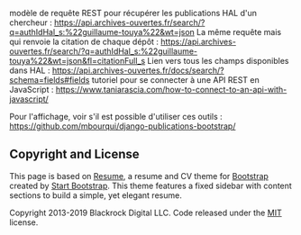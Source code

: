 
modèle de requête REST pour récupérer les publications HAL d'un chercheur : https://api.archives-ouvertes.fr/search/?q=authIdHal_s:%22guillaume-touya%22&wt=json
La même requête mais qui renvoie la citation de chaque dépôt : https://api.archives-ouvertes.fr/search/?q=authIdHal_s:%22guillaume-touya%22&wt=json&fl=citationFull_s
Lien vers tous les champs disponibles dans HAL : https://api.archives-ouvertes.fr/docs/search/?schema=fields#fields
tutoriel pour se connecter à une API REST en JavaScript : https://www.taniarascia.com/how-to-connect-to-an-api-with-javascript/

Pour l'affichage, voir s'il est possible d'utiliser ces outils : https://github.com/mbourqui/django-publications-bootstrap/


## Copyright and License

This page is based on [Resume](https://startbootstrap.com/template-overviews/resume/), a resume and CV theme for [Bootstrap](http://getbootstrap.com/) created by [Start Bootstrap](http://startbootstrap.com/). This theme features a fixed sidebar with content sections to build a simple, yet elegant resume.

Copyright 2013-2019 Blackrock Digital LLC. Code released under the [MIT](https://github.com/BlackrockDigital/startbootstrap-resume/blob/gh-pages/LICENSE) license.
